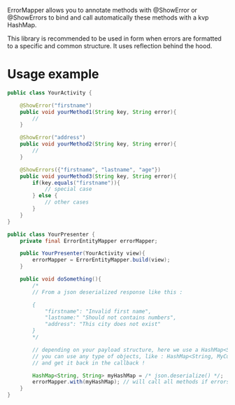 ErrorMapper allows you to annotate methods with @ShowError or @ShowErrors to bind and call automatically these methods with a kvp HashMap.

This library is recommended to be used in form when errors are formatted to a specific and common structure. It uses reflection behind the hood.


# Usage example

```java
public class YourActivity {

    @ShowError("firstname")
    public void yourMethod1(String key, String error){
        //
    }

    @ShowError("address")
    public void yourMethod2(String key, String error){
        //
    }

    @ShowErrors({"firstname", "lastname", "age"})
    public void yourMethod3(String key, String error){
        if(key.equals("firstname")){
            // special case
        } else {
            // other cases
        }
    }
}
```

```java
public class YourPresenter {
    private final ErrorEntityMapper errorMapper;

    public YourPresenter(YourActivity view){
        errorMapper = ErrorEntityMapper.build(view);
    }

    public void doSomething(){
        /*
        // From a json deserialized response like this :

        {
            "firstname": "Invalid first name",
            "lastname:" "Should not contains numbers",
            "address": "This city does not exist"
        }
        */

        // depending on your payload structure, here we use a HashMap<String, String> but
        // you can use any type of objects, like : HashMap<String, MyCustomObject>
        // and get it back in the callback !

        HashMap<String, String> myHashMap = /* json.deserialize() */;
        errorMapper.with(myHashMap); // will call all methods if errors are found !
    }
}
```